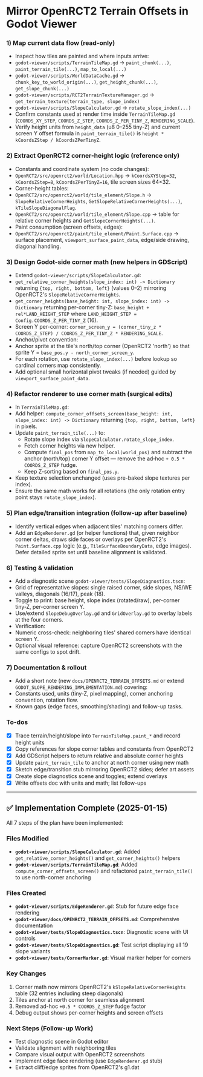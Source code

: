 <!-- fc199cc9-c72c-4977-81b2-69fd8cf16637 e7b79beb-3cdf-42fb-aa2d-76a9e1d9ac37 -->
# Mirror OpenRCT2 Terrain Offsets in Godot Viewer

### 1) Map current data flow (read-only)

- Inspect how tiles are painted and where inputs arrive:
- `godot-viewer/scripts/TerrainTileMap.gd` → `paint_chunk(...)`, `paint_terrain_tile(...)`, `map_to_local(...)`
- `godot-viewer/scripts/WorldDataCache.gd` → `chunk_key_to_world_origin(...)`, `get_height_chunk(...)`, `get_slope_chunk(...)`
- `godot-viewer/scripts/RCT2TerrainTextureManager.gd` → `get_terrain_texture(terrain_type, slope_index)`
- `godot-viewer/scripts/SlopeCalculator.gd` → `rotate_slope_index(...)`
- Confirm constants used at render time inside `TerrainTileMap.gd` (`COORDS_XY_STEP`, `COORDS_Z_STEP`, `COORDS_Z_PER_TINY_Z`, `RENDERING_SCALE`).
- Verify height units from `height_data` (u8 0–255 tiny-Z) and current screen Y offset formula in `paint_terrain_tile()` is `height * kCoordsZStep / kCoordsZPerTinyZ`.

### 2) Extract OpenRCT2 corner-height logic (reference only)

- Constants and coordinate system (no code changes):
- `OpenRCT2/src/openrct2/world/Location.hpp` → `kCoordsXYStep=32`, `kCoordsZStep=8`, `kCoordsZPerTinyZ=16`, tile screen sizes 64×32.
- Corner-height tables:
- `OpenRCT2/src/openrct2/world/tile_element/Slope.h` → `SlopeRelativeCornerHeights`, `GetSlopeRelativeCornerHeights(...)`, `kTileSlopeDiagonalFlag`.
- `OpenRCT2/src/openrct2/world/tile_element/Slope.cpp` → table for relative corner heights and `GetSlopeCornerHeights(...)`.
- Paint consumption (screen offsets, edges):
- `OpenRCT2/src/openrct2/paint/tile_element/Paint.Surface.cpp` → surface placement, `viewport_surface_paint_data`, edge/side drawing, diagonal handling.

### 3) Design Godot-side corner math (new helpers in GDScript)

- Extend `godot-viewer/scripts/SlopeCalculator.gd`:
- `get_relative_corner_heights(slope_index: int) -> Dictionary` returning `{top, right, bottom, left}` (values 0–2) mirroring OpenRCT2's `SlopeRelativeCornerHeights`.
- `get_corner_heights(base_height: int, slope_index: int) -> Dictionary` returning per-corner tiny-Z: `base_height + rel*LAND_HEIGHT_STEP` where `LAND_HEIGHT_STEP = Config.COORDS_Z_PER_TINY_Z` (16).
- Screen Y per-corner: `corner_screen_y = (corner_tiny_z * COORDS_Z_STEP) / COORDS_Z_PER_TINY_Z * RENDERING_SCALE`.
- Anchor/pivot convention:
- Anchor sprite at the tile's north/top corner (OpenRCT2 'north') so that sprite Y = `base_pos.y - north_corner_screen_y`.
- For each rotation, use `rotate_slope_index(...)` before lookup so cardinal corners map consistently.
- Add optional small horizontal pivot tweaks (if needed) guided by `viewport_surface_paint_data`.

### 4) Refactor renderer to use corner math (surgical edits)

- In `TerrainTileMap.gd`:
- Add helper: `compute_corner_offsets_screen(base_height: int, slope_index: int) -> Dictionary` returning `{top, right, bottom, left}` in pixels.
- Update `paint_terrain_tile(...)` to:
  - Rotate slope index via `SlopeCalculator.rotate_slope_index`.
  - Fetch corner heights via new helper.
  - Compute `final_pos` from `map_to_local(world_pos)` and subtract the anchor (north/top) corner Y offset — remove the ad‑hoc `+ 0.5 * COORDS_Z_STEP` fudge.
  - Keep Z-sorting based on `final_pos.y`.
- Keep texture selection unchanged (uses pre-baked slope textures per index).
- Ensure the same math works for all rotations (the only rotation entry point stays `rotate_slope_index`).

### 5) Plan edge/transition integration (follow-up after baseline)

- Identify vertical edges when adjacent tiles' matching corners differ.
- Add an `EdgeRenderer.gd` (or helper functions) that, given neighbor corner deltas, draws side faces or overlays per OpenRCT2's `Paint.Surface.cpp` logic (e.g., `TileSurfaceBoundaryData`, edge images). Defer detailed sprite set until baseline alignment is validated.

### 6) Testing & validation

- Add a diagnostic scene `godot-viewer/tests/SlopeDiagnostics.tscn`:
- Grid of representative slopes: single raised corner, side slopes, NS/WE valleys, diagonals (16/17), peak (18).
- Toggle to print: base height, slope index (rotated/raw), per-corner tiny‑Z, per-corner screen Y.
- Use/extend `SlopeDebugOverlay.gd` and `GridOverlay.gd` to overlay labels at the four corners.
- Verification:
- Numeric cross-check: neighboring tiles' shared corners have identical screen Y.
- Optional visual reference: capture OpenRCT2 screenshots with the same configs to spot drift.

### 7) Documentation & rollout

- Add a short note (new `docs/OPENRCT2_TERRAIN_OFFSETS.md` or extend `GODOT_SLOPE_RENDERING_IMPLEMENTATION.md`) covering:
- Constants used, units (tiny‑Z, pixel mapping), corner anchoring convention, rotation flow.
- Known gaps (edge faces, smoothing/shading) and follow-up tasks.

### To-dos

- [x] Trace terrain/height/slope into `TerrainTileMap.paint_*` and record height units
- [x] Copy references for slope corner tables and constants from OpenRCT2
- [x] Add GDScript helpers to return relative and absolute corner heights
- [x] Update `paint_terrain_tile` to anchor at north corner using new math
- [x] Sketch edge/transition stub mirroring OpenRCT2 sides; defer art assets
- [x] Create slope diagnostics scene and toggles; extend overlays
- [x] Write offsets doc with units and math; list follow-ups

---

## ✅ Implementation Complete (2025-01-15)

All 7 steps of the plan have been implemented:

### Files Modified
- **`godot-viewer/scripts/SlopeCalculator.gd`**: Added `get_relative_corner_heights()` and `get_corner_heights()` helpers
- **`godot-viewer/scripts/TerrainTileMap.gd`**: Added `compute_corner_offsets_screen()` and refactored `paint_terrain_tile()` to use north-corner anchoring

### Files Created
- **`godot-viewer/scripts/EdgeRenderer.gd`**: Stub for future edge face rendering
- **`godot-viewer/docs/OPENRCT2_TERRAIN_OFFSETS.md`**: Comprehensive documentation
- **`godot-viewer/tests/SlopeDiagnostics.tscn`**: Diagnostic scene with UI controls
- **`godot-viewer/tests/SlopeDiagnostics.gd`**: Test script displaying all 19 slope variants
- **`godot-viewer/tests/CornerMarker.gd`**: Visual marker helper for corners

### Key Changes
1. Corner math now mirrors OpenRCT2's `kSlopeRelativeCornerHeights` table (32 entries including steep diagonals)
2. Tiles anchor at north corner for seamless alignment
3. Removed ad-hoc `+0.5 * COORDS_Z_STEP` fudge factor
4. Debug output shows per-corner heights and screen offsets

### Next Steps (Follow-up Work)
- Test diagnostic scene in Godot editor
- Validate alignment with neighboring tiles
- Compare visual output with OpenRCT2 screenshots
- Implement edge face rendering (use `EdgeRenderer.gd` stub)
- Extract cliff/edge sprites from OpenRCT2's g1.dat

